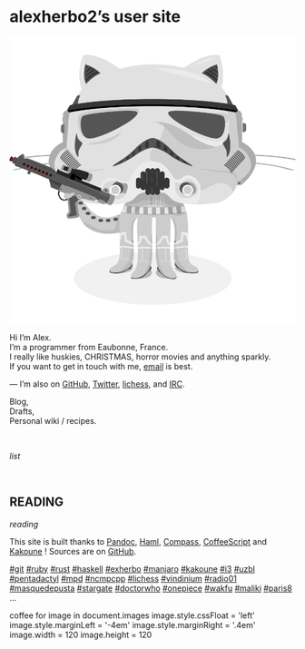 alexherbo2’s user site
======================

[![Stormtroopocat](/images/stormtroopocat.png)](https://github.com/alexherbo2)

Hi I’m Alex.  
I’m a programmer from Eaubonne, France.  
I really like huskies, CHRISTMAS, horror movies and anything sparkly.  
If you want to get in touch with me, [email](mailto:alexherbo2@gmail.com) is best.

— I’m also on
  [GitHub](https://github.com/alexherbo2),
  [Twitter](https://twitter.com/alexherbo2),
  [lichess](http://lichess.org/@/alexherbo2), and
  [IRC](http://webchat.freenode.net?channels=exherbo).


<div style=margin-left:0>

Blog,  
Drafts,  
Personal wiki / recipes.                                                  </div>

<br>

$list$

<br>

READING
-------

$reading$


This site is built thanks to
  [Pandoc](http://johnmacfarlane.net/pandoc),
  [Haml](http://haml.info),
  [Compass](http://compass-style.org),
  [CoffeeScript](http://coffeescript.org) and
  [Kakoune](https://github.com/mawww/kakoune) !
Sources are on [GitHub][alexherbo2.github.io].


[#git](http://git-scm.com)
[#ruby](http://ruby-lang.org)
[#rust](http://rust-lang.org)
[#haskell](http://haskell.org)
[#exherbo](http://exherbo.org)
[#manjaro](http://manjaro.org)
[#kakoune](https://github.com/mawww/kakoune)
[#i3](http://i3wm.org)
[#uzbl](http://uzbl.org)
[#pentadactyl](http://5digits.org)
[#mpd](http://musicpd.org)
[#ncmpcpp](http://ncmpcpp.rybczak.net)
[#lichess](http://lichess.org)
[#vindinium](http://vindinium.org)
[#radio01](http://radio01.net)
[#masquedepusta](http://youtube.com/user/MaSQuEdePuSTA)
[#stargate](http://stargate.mgm.com)
[#doctorwho](http://bbc.co.uk/doctorwho)
[#onepiece](http://youtu.be/UGreqBriJkQ)
[#wakfu](http://wakfu.com/fr/serie)
[#maliki](http://maliki.com)
[#paris8](http://www.univ-paris8.fr)
…


[alexherbo2.github.io]: https://github.com/alexherbo2/alexherbo2.github.io


coffee
    for image in document.images
        image.style.cssFloat    = 'left'
        image.style.marginLeft  = '-4em'
        image.style.marginRight = '.4em'
        image.width             = 120
        image.height            = 120

